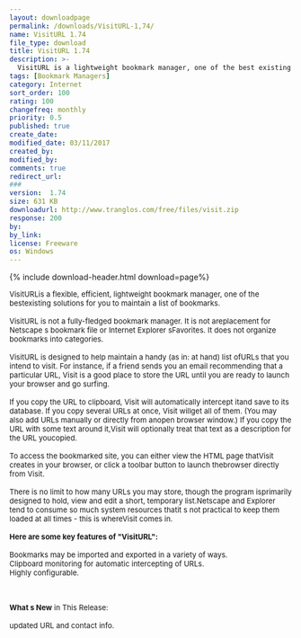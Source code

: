```yaml
---
layout: downloadpage
permalink: /downloads/VisitURL-1,74/
name: VisitURL 1.74
file_type: download
title: VisitURL 1.74
description: >-
  VisitURL is a lightweight bookmark manager, one of the best existing solutions for you to maintain a list of bookmarks
tags: [Bookmark Managers]
category: Internet
sort_order: 100
rating: 100
changefreq: monthly
priority: 0.5
published: true
create_date: 
modified_date: 03/11/2017
created_by: 
modified_by: 
comments: true
redirect_url: 
### 
version:  1.74
size: 631 KB
downloadurl: http://www.tranglos.com/free/files/visit.zip
response: 200
by: 
by_link: 
license: Freeware
os: Windows
---
```


{% include download-header.html download=page%}

<p style="fix-download-text !important">
<p><font size="2"><p>VisitURLis a flexible, efficient, lightweight bookmark manager, one of the bestexisting solutions for you to maintain a list of bookmarks.<br />
<br />
VisitURL is not a fully-fledged bookmark manager. It is not areplacement for Netscape s bookmark file or Internet Explorer sFavorites. It does not organize bookmarks into categories. <br />
<br />
VisitURL is designed to help maintain a handy (as in: at hand) list ofURLs that you intend to visit. For instance, if a friend sends you an email recommending that a particular URL, Visit is a good place to store the URL until you are ready to launch your browser and go surfing. <br />
<br />
If you copy the URL to clipboard, Visit will automatically intercept itand save to its database. If you copy several URLs at once, Visit willget all of them. (You may also add URLs manually or directly from anopen browser window.) If you copy the URL with some text around it,Visit will optionally treat that text as a description for the URL youcopied. <br />
<br />
To access the bookmarked site, you can either view the HTML page thatVisit creates in your browser, or click a toolbar button to launch thebrowser directly from Visit. <br />
<br />
There is no limit to how many URLs you may store, though the program isprimarily designed to hold, view and edit a short, temporary list.Netscape and Explorer tend to consume so much system resources thatit s not practical to keep them loaded at all times - this is whereVisit comes in. <br />
<br />
<span><strong>Here are some key features of "VisitURL":</strong></span><br />
<br />
Bookmarks may be imported and exported in a variety of ways.<br />
Clipboard monitoring for automatic intercepting of URLs.<br />
Highly configurable.</p>
<div class="celltext_big"><br />
<br />
<strong>What s New</strong> in This Release:<br />
<br />
updated URL and contact info.</div></p></p>
